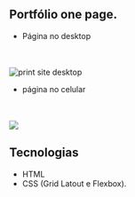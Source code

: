 ## Portfólio one page.

- Página no desktop
<br>
<br>
<img src="https://uploaddeimagens.com.br/images/004/000/109/full/screencapture-matheus-ferreira-dev-github-io-Portflio-web-2022-08-28-00_39_48.png?1661658290" alt="print site desktop">

- página no celular
<br>
<br>
<img src="https://uploaddeimagens.com.br/images/004/000/110/full/screencapture-127-0-0-1-5500-index-html-2022-08-28-00_42_22.png?1661658492">

## Tecnologias
- HTML
- CSS (Grid Latout e Flexbox).


